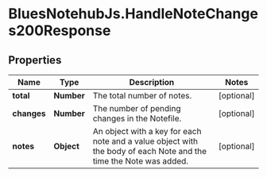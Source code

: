 # BluesNotehubJs.HandleNoteChanges200Response

## Properties

Name | Type | Description | Notes
------------ | ------------- | ------------- | -------------
**total** | **Number** | The total number of notes. | [optional] 
**changes** | **Number** | The number of pending changes in the Notefile. | [optional] 
**notes** | **Object** | An object with a key for each note and a value object with the body of each Note and the time the Note was added. | [optional] 


